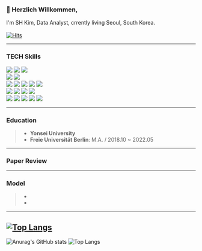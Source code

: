 ### 👋 Herzlich Willkommen, 
I'm SH Kim, Data Analyst, crrently living Seoul, South Korea.
<br/><br/>
[![Hits](https://hits.seeyoufarm.com/api/count/incr/badge.svg?url=https%3A%2F%2Fgithub.com%2FVeritasInData%2Fhit-counter&count_bg=%23E9D701&title_bg=%23EB1E1E&icon=&icon_color=%23E7E7E7&title=hits&edge_flat=false)](https://hits.seeyoufarm.com)

---

<h3>TECH Skills</h3>
<p>
    <img src="https://img.shields.io/badge/Python-3776AB?style=flat-square&logo=Python&logoColor=white"/>
    <img src="https://img.shields.io/badge/c-%2300599C.svg?style=flat-square&logo=c&logoColor=white"/>
    <img src="https://img.shields.io/badge/C++-00599C?style=flat-square&logo=C%2B%2B&logoColor=white"/>
    <br/>
    <img src="https://img.shields.io/badge/PyTorch-%23EE4C2C.svg?style=flat-square&logo=PyTorch&logoColor=white"/>
    <img src="https://img.shields.io/badge/TensorFlow-%23FF6F00.svg?style=flat-square&logo=TensorFlow&logoColor=white"/>
    <br/>
    <img src="https://img.shields.io/badge/Tableau-blue?style=flat-square&logo=tableau&logoColor=white"/>
    <img src="https://img.shields.io/badge/MySQL-4479A1?style=flat-square&logo=MySQL&logoColor=white"/>
    <img src="https://img.shields.io/badge/Big Query-blue?style=flat-square&logo=googlebigquery&logoColor=white"/>
    <img src="https://img.shields.io/badge/pandas-black?style=flat-square&logo=pandas&logoColor=white"/>
    <img src="https://img.shields.io/badge/numpy-blue?style=flat-square&logo=numpy&logoColor=white"/>
    <br/>
    <img src="https://img.shields.io/badge/Selenium-43B02A?style=flat-square&logo=Selenium&logoColor=white"/>
    <img src="https://img.shields.io/badge/django-092E20?style=flat-square&logo=django&logoColor=white"/>
    <img src="https://img.shields.io/badge/Flask-000000?style=flat-square&logo=flask&logoColor=white"/>
    <img src="https://img.shields.io/badge/scikitlearn-orange?style=flat-square&logo=scikitlearn&logoColor=white"/>
    <br/>
    <img src="https://img.shields.io/badge/Visual Studio Code-007ACC?style=flat-square&logo=Visual Studio Code&logoColor=white"/>
    <img src="https://img.shields.io/badge/PyCharm-000000?style=flat-square&logo=PyCharm&logoColor=white"/>
    <img src="https://img.shields.io/badge/Google Colab-F9AB00?style=flat-square&logo=Google Colab&logoColor=white"/>
    <img src="https://img.shields.io/badge/Anaconda-44A833?style=flat-square&logo=Anaconda&logoColor=white"/>
    <img src="https://img.shields.io/badge/Ubuntu-E95420?style=flat-square&logo=Ubuntu&logoColor=white"/>
    

    
---

### Education
> * __Yonsei University__
> * __Freie Universität Berlin__: M.A. / 2018.10 ~ 2022.05
---
    
### Paper Review
> 


----

### Model
> * 
> * 

----



﻿﻿[![Top Langs](https://github-readme-stats.vercel.app/api/top-langs/?username=taemin6697&langs_count=10&layout=compact&theme=white)](https://github.com/taemin6697/taemin6697)﻿
﻿
---



![Anurag's GitHub stats](https://github-readme-stats.vercel.app/api?username=VeritasInData&show_icons=true&theme=dark)
![Top Langs](https://github-readme-stats.vercel.app/api/top-langs/?username=VeritasInData&layout=compact&theme=tokyonight)
